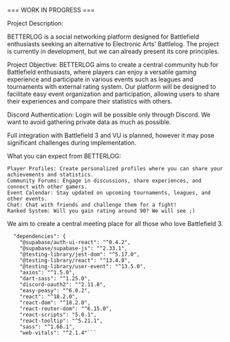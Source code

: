 === WORK IN PROGRESS ===

Project Description:

BETTERLOG is a social networking platform designed for Battlefield enthusiasts seeking an alternative to Electronic Arts' Battlelog. The project is currently in development, but we can already present its core principles.

Project Objective:
BETTERLOG aims to create a central community hub for Battlefield enthusiasts, where players can enjoy a versatile gaming experience and participate in various events such as leagues and tournaments with external rating system. 
Our platform will be designed to facilitate easy event organization and participation, allowing users to share their experiences and compare their statistics with others.

Discord Authentication:
Login will be possible only through Discord. We want to avoid gathering private data as much as possible.

Full integration with Battlefield 3 and VU is planned, however it may pose significant challenges during implementation.

What you can expect from BETTERLOG:

    Player Profiles: Create personalized profiles where you can share your achievements and statistics.
    Community Forums: Engage in discussions, share experiences, and connect with other gamers.
    Event Calendar: Stay updated on upcoming tournaments, leagues, and other events.
    Chat: Chat with friends and challenge them for a fight!
    Ranked System: Will you gain rating around 90? We will see ;) 

We aim to create a central meeting place for all those who love Battlefield 3.
```
  "dependencies": {
    "@supabase/auth-ui-react": "^0.4.2",
    "@supabase/supabase-js": "^2.33.1",
    "@testing-library/jest-dom": "^5.17.0",
    "@testing-library/react": "^13.4.0",
    "@testing-library/user-event": "^13.5.0",
    "axios": "^1.5.0",
    "dart-sass": "^1.25.0",
    "discord-oauth2": "^2.11.0",
    "easy-peasy": "^6.0.2",
    "react": "^18.2.0",
    "react-dom": "^18.2.0",
    "react-router-dom": "^6.15.0",
    "react-scripts": "5.0.1",
    "react-tooltip": "^5.21.1",
    "sass": "^1.66.1",
    "web-vitals": "^2.1.4"```
